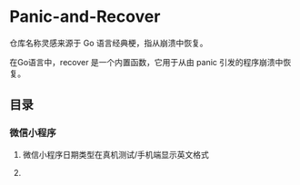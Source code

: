 # Panic-and-Recover

仓库名称灵感来源于 Go 语言经典梗，指从崩溃中恢复。

在Go语言中，recover 是一个内置函数，它用于从由 panic 引发的程序崩溃中恢复。

## 目录

### 微信小程序





1. 微信小程序日期类型在真机测试/手机端显示英文格式

2. 
